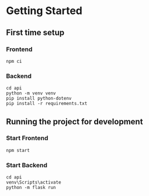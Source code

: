 # Getting Started

## First time setup

### Frontend
```
npm ci
```

### Backend
```
cd api
python -m venv venv
pip install python-dotenv
pip install -r requirements.txt
```

## Running the project for development

### Start Frontend

```
npm start
```

### Start Backend

```
cd api
venv\Scripts\activate
python -m flask run
```
